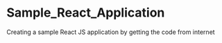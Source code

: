 # Sample_React_Application
Creating a sample React JS application by getting the code from internet
